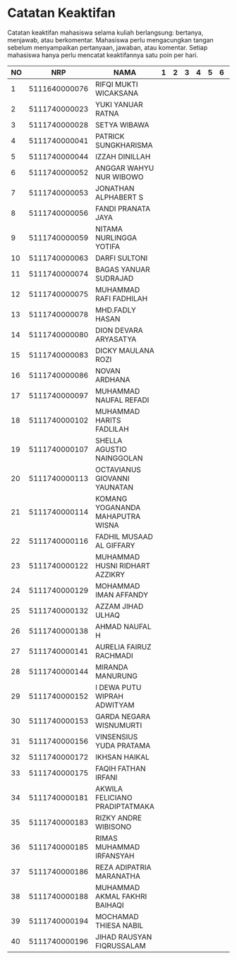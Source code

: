 # Catatan Keaktifan
Catatan keaktifan mahasiswa selama kuliah berlangsung: bertanya, menjawab, atau berkomentar.
Mahasiswa perlu mengacungkan tangan sebelum menyampaikan pertanyaan, jawaban, atau komentar.
Setiap mahasiswa hanya perlu mencatat keaktifannya satu poin per hari.

| ﻿NO | NRP           | NAMA                             | 1 | 2 | 3 | 4 | 5 | 6 | 7 | 8 | 9 | 10 | 11 | 12 | 13 | 14 | 15 |
|----|---------------|----------------------------------|---|---|---|---|---|---|---|---|---|----|----|----|----|----|----|
| 1  | 5111640000076 | RIFQI MUKTI WICAKSANA            |   |   |   |   |   |   |   |   |   |    |    |    |    |    |    |
| 2  | 5111740000023 | YUKI YANUAR RATNA                |   |   |   |   |   |   |   |   |   |    |    |    |    |    |    |
| 3  | 5111740000028 | SETYA WIBAWA                     |   |   |   |   |   |   |   |   |   |    |    |    |    |    |    |
| 4  | 5111740000041 | PATRICK SUNGKHARISMA             |   |   |   |   |   |   |   |   |   |    |    |    |    |    |    |
| 5  | 5111740000044 | IZZAH DINILLAH                   |   |   |   |   |   |   |   |   |   |    |    |    |    |    |    |
| 6  | 5111740000052 | ANGGAR WAHYU NUR WIBOWO          |   |   |   |   |   |   |   |   |   |    |    |    |    |    |    |
| 7  | 5111740000053 | JONATHAN ALPHABERT S             |   |   |   |   |   |   |   |   |   |    |    |    |    |    |    |
| 8  | 5111740000056 | FANDI PRANATA JAYA               |   |   |   |   |   |   |   |   |   |    |    |    |    |    |    |
| 9  | 5111740000059 | NITAMA NURLINGGA YOTIFA          |   |   |   |   |   |   |   |   |   |    |    |    |    |    |    |
| 10 | 5111740000063 | DARFI SULTONI                    |   |   |   |   |   |   |   | 1 |   |    |    |    |    |    |    |
| 11 | 5111740000074 | BAGAS YANUAR SUDRAJAD            |   |   |   |   |   |   |   |   |   |    |    |    |    |    |    |
| 12 | 5111740000075 | MUHAMMAD RAFI FADHILAH           |   |   |   |   |   |   |   |   |   |    |    |    |    |    |    |
| 13 | 5111740000078 | MHD.FADLY HASAN                  |   |   |   |   |   |   |   |   |   |    |    |    |    |    |    |
| 14 | 5111740000080 | DION DEVARA ARYASATYA            |   |   |   |   |   |   |   |   |   |    |    |    |    |    |    |
| 15 | 5111740000083 | DICKY MAULANA ROZI               |   |   |   |   |   |   |   |   |   |    |    |    |    |    |    |
| 16 | 5111740000086 | NOVAN ARDHANA                    |   |   |   |   |   |   |   |   |   |    |    |    |    |    |    |
| 17 | 5111740000097 | MUHAMMAD NAUFAL REFADI           |   |   |   |   |   |   |   |   |   |    |    |    |    |    |    |
| 18 | 5111740000102 | MUHAMMAD HARITS FADLILAH         |   |   |   |   |   |   |   |   |   |    |    |    |    |    |    |
| 19 | 5111740000107 | SHELLA AGUSTIO NAINGGOLAN        |   |   |   |   |   |   |   |   |   |    |    |    |    |    |    |
| 20 | 5111740000113 | OCTAVIANUS GIOVANNI YAUNATAN     |   |   |   |   |   |   |   |   |   |    |    |    |    |    |    |
| 21 | 5111740000114 | KOMANG YOGANANDA MAHAPUTRA WISNA |   |   |   |   |   |   |   |   |   |    |    |    |    |    |  1 |
| 22 | 5111740000116 | FADHIL MUSAAD AL GIFFARY         |   |   |   |   |   |   |   |   |   |    |    |    |    |    |    |
| 23 | 5111740000122 | MUHAMMAD HUSNI RIDHART AZZIKRY   |   |   |   |   |   |   |   |   |   |    |    |    |    |    |    |
| 24 | 5111740000129 | MOHAMMAD IMAN AFFANDY            |   |   |   |   |   |   |   |   |   |    |    |    |    |    |    |
| 25 | 5111740000132 | AZZAM JIHAD ULHAQ                |   |   |   |   |   |   |   |   |   |    |    |    |    |    |    |
| 26 | 5111740000138 | AHMAD NAUFAL H                   |   |   |   |   |   |   |   |   |   |    |    |    |    |    |    |
| 27 | 5111740000141 | AURELIA FAIRUZ RACHMADI          |   |   |   |   |   |   |   |   |   |    |    |    |    |    |    |
| 28 | 5111740000144 | MIRANDA MANURUNG                 |   |   |   |   |   |   |   |   |   |    |    |    |    |    |    |
| 29 | 5111740000152 | I DEWA PUTU WIPRAH ADWITYAM      |   |   |   |   |   |   |   |   |   |    |    |    |    |    |    |
| 30 | 5111740000153 | GARDA NEGARA WISNUMURTI          |   |   |   |   |   |   |   |   |   |    |    |    |    |    |    |
| 31 | 5111740000156 | VINSENSIUS YUDA PRATAMA          |   |   |   |   |   |   |   |   |   |    |    |    |    |    |    |
| 32 | 5111740000172 | IKHSAN HAIKAL                    |   |   |   |   |   |   |   |   |   |    |    |    |    |    |    |
| 33 | 5111740000175 | FAQIH FATHAN IRFANI              |   |   |   |   |   |   |   |   |   |    |    |    |    |    |    |
| 34 | 5111740000181 | AKWILA FELICIANO PRADIPTATMAKA   |   |   |   |   |   |   |   |   |   |    |    |    |    |    |    |
| 35 | 5111740000183 | RIZKY ANDRE WIBISONO             |   |   |   |   |   |   |   |   |   |    |    |    |    |    |    |
| 36 | 5111740000185 | RIMAS MUHAMMAD IRFANSYAH         |   |   |   |   |   |   |   |   |   |    |    |    |    |    |    |
| 37 | 5111740000186 | REZA ADIPATRIA MARANATHA         |   |   |   |   |   |   |   |   |   |    |    |    |    |    |    |
| 38 | 5111740000188 | MUHAMMAD AKMAL FAKHRI BAIHAQI    |   |   |   |   |   |   |   |   |   |    |    |    |    |    |    |
| 39 | 5111740000194 | MOCHAMAD THIESA NABIL            |   |   |   |   |   |   |   |   |   |    |    |    |    |    |    |
| 40 | 5111740000196 | JIHAD RAUSYAN FIQRUSSALAM        |   |   |   |   |   |   |   |   |   |    |    |    |    |    |    |
